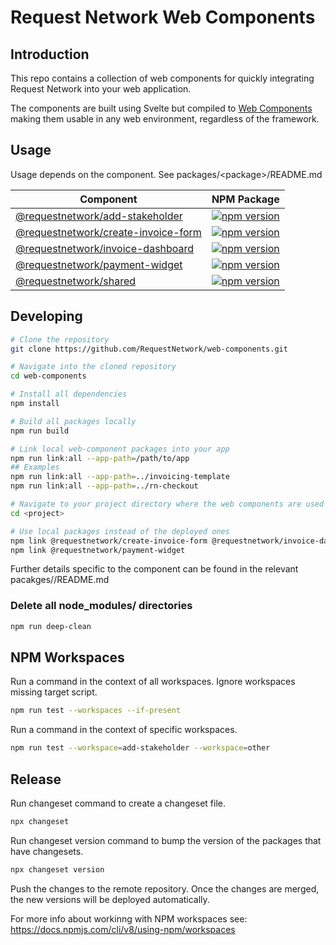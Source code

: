 # Request Network Web Components

## Introduction

This repo contains a collection of web components for quickly integrating
Request Network into your web application.

The components are built using Svelte but compiled to [Web Components](https://opensource.com/article/21/7/web-components) making them usable in any web environment, regardless of the framework.

## Usage

Usage depends on the component. See packages/\<package>/README.md

| Component | NPM Package |
| --- | --- |
| [@requestnetwork/add-stakeholder](packages/add-stakeholder/README.md) | [![npm version](https://badge.fury.io/js/%40requestnetwork%2Fadd-stakeholder.svg)](https://badge.fury.io/js/%40requestnetwork%2Fadd-stakeholder) |
| [@requestnetwork/create-invoice-form](packages/create-invoice-form/README.md) | [![npm version](https://badge.fury.io/js/%40requestnetwork%2Fcreate-invoice-form.svg)](https://badge.fury.io/js/%40requestnetwork%2Fcreate-invoice-form) |
| [@requestnetwork/invoice-dashboard](packages/invoice-dashboard/README.md) | [![npm version](https://badge.fury.io/js/%40requestnetwork%2Finvoice-dashboard.svg)](https://badge.fury.io/js/%40requestnetwork%2Finvoice-dashboard) |
| [@requestnetwork/payment-widget](packages/payment-widget/README.md) | [![npm version](https://badge.fury.io/js/%40requestnetwork%2Fpayment-widget.svg)](https://badge.fury.io/js/%40requestnetwork%2Fpayment-widget) |
| [@requestnetwork/shared](packages/shared/README.md) | [![npm version](https://badge.fury.io/js/%40requestnetwork%2Fshared.svg)](https://badge.fury.io/js/%40requestnetwork%2Fshared) |


## Developing

```bash
# Clone the repository
git clone https://github.com/RequestNetwork/web-components.git

# Navigate into the cloned repository
cd web-components

# Install all dependencies
npm install

# Build all packages locally
npm run build

# Link local web-component packages into your app
npm run link:all --app-path=/path/to/app
## Examples
npm run link:all --app-path=../invoicing-template
npm run link:all --app-path=../rn-checkout

# Navigate to your project directory where the web components are used
cd <project>

# Use local packages instead of the deployed ones
npm link @requestnetwork/create-invoice-form @requestnetwork/invoice-dashboard
npm link @requestnetwork/payment-widget
```

Further details specific to the component can be found in the relevant
pacakges/<component>/README.md

### Delete all node_modules/ directories

```bash
npm run deep-clean
```

## NPM Workspaces

Run a command in the context of all workspaces. Ignore workspaces missing target
script.

```bash
npm run test --workspaces --if-present
```

Run a command in the context of specific workspaces.

```bash
npm run test --workspace=add-stakeholder --workspace=other
```

## Release

Run changeset command to create a changeset file.

```bash
npx changeset
```

Run changeset version command to bump the version of the packages that have changesets.

```bash
npx changeset version
```

Push the changes to the remote repository. Once the changes are merged, the new versions will be deployed automatically.

For more info about workinng with NPM workspaces see:
https://docs.npmjs.com/cli/v8/using-npm/workspaces

